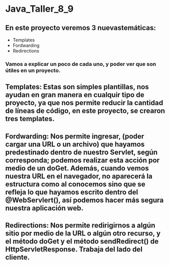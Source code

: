 # Java_Taller_8_9

## En este proyecto veremos 3 nuevastemáticas:
- Templates
- Fordwarding
- Redirections

### Vamos a explicar un poco de cada uno, y poder ver que son útiles en un proyecto.

## Templates: Estas son simples plantillas, nos ayudan en gran manera en cualquir tipo de proyecto, ya que nos permite reducir la cantidad de líneas de código, en este proyecto, se crearon tres templates.

## Fordwarding: Nos permite ingresar, (poder cargar una URL o un archivo) que hayamos predestinado dentro de nuestro Servlet, según corresponda; podemos realizar esta acción por medio de un doGet. Además, cuando vemos nuestra URL en el navegador, no aparecerá la estructura como al conocemos sino que se refleja lo que hayamos escrito dentro del @WebServlert(), así podemos hacer más segura nuestra aplicación web.

## Redirections: Nos permite redirigirnos a algún sitio por medio de la URL o algún otro recurso, y el método doGet y el método sendRedirect() de HttpServletResponse. Trabaja del lado del cliente.
